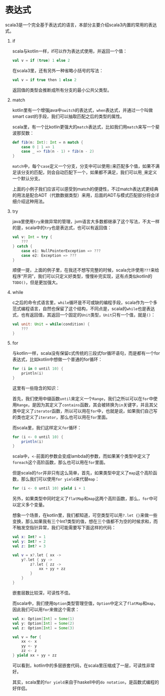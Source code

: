 # 表达式

scala3是一个完全基于表达式的语言，本部分主要介绍scala3内置的常用的表达式。

1. if

    scala与kotlin一样，if可以作为表达式使用，并返回一个值：

    ```scala
    val v = if (true) 1 else 2
    ```

    在scala3里，还有另外一种省略小括号的写法：

    ```scala
    val v = if true then 1 else 2
    ```

    返回值的类型会推断成所有分支的最小公共父类型。

2. match

    kotlin里有一个增强java中`switch`的表达式，`when`表达式，并通过一个叫做smart cast的手段，我们可以抽取匹配之后的类型的属性。

    scala里，有一个比kotlin更强大的`match`表达式，比如我们用`match`来写一个斐波那契数：

    ```scala
    def fib(n: Int): Int = n match {
        case 0 | 1 => 1
        case _ => fib(n - 1) + fib(n - 2)
    }
    ```

    `match`中，每个`case`定义一个分支，分支中可以使用`|`来匹配多个值，如果不满足该分支的匹配，则会自动匹配下一个，如果都不满足，我们可以用`_`来定义一个默认分支。

    上面的小例子我们应该可以感受到match的便捷性，不过match表达式更经典的用法是配合ADT（代数数据类型）来用，后面的ADT与模式匹配部分将会详细介绍这种用法。

3. try

    java里使用`try`来做异常的管理，jvm语言大多数都继承了这个写法，不太一样的是，scala中的`try`也是表达式，也可以有返回值：

    ```scala
    val v: Int = try {
        ???
    } catch {
        case e1: NullPointerException => ???
        case e2: Exception => ???
    }
    ```

    顺便一提，上面的例子里，在我还不想写完整的时候，scala允许使用`???`来给程序“开洞”，我们可以只定义好类型，慢慢补完实现，这有点类似kotlin的`TODO()`，但是更加强大。

4. while

    c之后的命令式语言里，`while`循环是不可或缺的编程手段，scala作为一个多范式编程语言，自然也保留了这个结构，不同点是，scala的`while`也是表达式，也有返回值，其返回一个固定的`Unit`类型，`Unit`只有一个值，就是`()`：

    ```scala
    val unit: Unit = while(condition) {
        ???
    }
    ```

5. for

    与kotlin一样，scala没有保留c式传统的三段式for循环语句，而是都有一个for表达式，比如kotlin中想做一个普通的for循环：


    ```kotlin
    for (i in 0 until 10) {
        println(i)
    }
    ```

    这里有一些隐含的知识：

    首先，我们使用中缀函数`until`来定义一个`Range`，我们之所以可以在`for`中使用`Range`，是因为其定义了`contains`函数，其会被转换为`in`关键字，并且其父类中定义了`iterator`函数，所以可以用在`for`中，也就是说，如果我们自己写的类也定义了`iterator`，那么也可以用在`for`里面。

    而scala里，我们这样定义`for`循环：

    ```scala
    for (i <- 0 until 10) {
        println(i)
    }
    ```

    scala中，`<-`前面的参数会变成lambda的参数，而如果某个类型中定义了`foreach`这个高阶函数，那么也可以用在`for`里面。

    但是scala的`for`并非只有这么简单，首先，如果类型中定义了`map`这个高阶函数，那么我们可以使用`for yield`来代替`map`：

    ```scala
    for (i <- 0 until 10) yield i + 1
    ```

    另外，如果类型中同时定义了`flatMap`和`map`这两个高阶函数，那么，`for`中可以定义多个变量。

    想象一个场景，在kotlin里，我们都知道，可空类型可以用`?.let {}`来做一些变换，那么如果我有三个Int?类型的值，想在三个值都不为空的时候求和，而不触发空指针异常，我们可能需要写下面这样的代码：

    ```kotlin
    val x: Int? = 1
    val y: Int? = 2
    val z: Int? = 3

    val v = x?.let { xx ->
        y?.let { yy ->
            z?.let { zz ->
                xx + yy + zz
            }
        }
    }
    ```

    嵌套层数比较深，可读性不佳。

    而scala中，我们使用`Option`类型管理空值，`Option`中定义了`flatMap`和`map`，因此我们可以用`for`来做这个需求：

    ```scala
    val x: Option[Int] = Some(1)
    val y: Option[Int] = Some(2)
    val z: Option[Int] = Some(3)

    val v = for {
        xx <- x
        yy <- y
        zz <- z
    } yield xx + yy + zz
    ```

    可以看到，kotlin中的多层嵌套代码，在scala里压缩成了一层，可读性非常好。

    其实，scala里的`for yield`来自于haskell中的`do notation`，是函数式编程的好伴侣。
